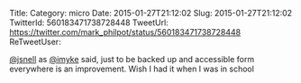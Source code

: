 Title: 
Category: micro
Date: 2015-01-27T21:12:02
Slug: 2015-01-27T21:12:02
TwitterId: 560183471738728448
TweetUrl: https://twitter.com/mark_philpot/status/560183471738728448
ReTweetUser: 

[@jsnell](https://twitter.com/jsnell) as [@imyke](https://twitter.com/imyke) said, just to be backed up and accessible form everywhere is an improvement. Wish I had it when I was in school